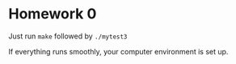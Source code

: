 # Homework 0
Just run `make` followed by `./mytest3`

If everything runs smoothly, your computer environment is set up.
